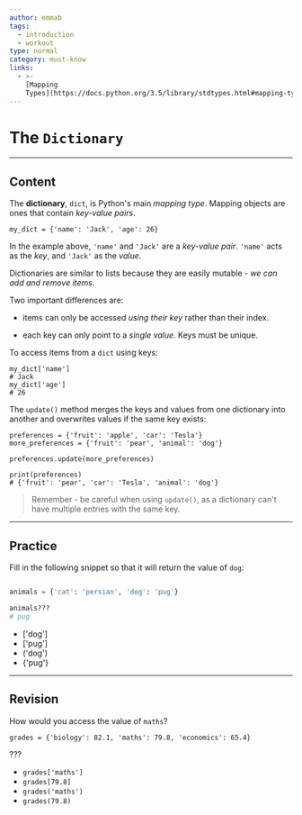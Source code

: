 ```yaml
---
author: emmab
tags:
  - introduction
  - workout
type: normal
category: must-know
links:
  - >-
    [Mapping
    Types](https://docs.python.org/3.5/library/stdtypes.html#mapping-types-dict){website}
---
```


# The `Dictionary`


---

## Content

The **dictionary**, `dict`, is Python's main *mapping type*. Mapping objects are ones that contain *key-value pairs*. 

```plain-text
my_dict = {'name': 'Jack', 'age': 26}
```

In the example above, `'name'` and `'Jack'` are a *key-value pair*. `'name'` acts as the *key*, and `'Jack'` as the *value*.

Dictionaries are similar to lists because they are easily mutable - *we can add and remove items*.

Two important differences are:

- items can only be accessed *using their key* rather than their index.

- each key can only point to a *single value*. Keys must be unique.

To access items from a `dict` using keys:

```plain-text
my_dict['name']
# Jack
my_dict['age']
# 26
```

The `update()` method merges the keys and values from one dictionary into another and overwrites values if the same key exists:

```plain-text
preferences = {'fruit': 'apple', 'car': 'Tesla'}
more_preferences = {'fruit': 'pear', 'animal': 'dog'}

preferences.update(more_preferences)

print(preferences)
# {'fruit': 'pear', 'car': 'Tesla', 'animal': 'dog'}
```

> Remember - be careful when using `update()`, as a dictionary can't have multiple entries with the same key.


---

## Practice

Fill in the following snippet so that it will return the value of `dog`:

```python

animals = {'cat': 'persian', 'dog': 'pug'}

animals???
# pug
```

- ['dog']
- ['pug']
- ('dog')
- {'pug'}


---

## Revision

How would you access the value of `maths`?

```plain-text
grades = {'biology': 82.1, 'maths': 79.8, 'economics': 65.4}
```

???

- `grades['maths']`
- `grades[79.8]`
- `grades('maths')`
- `grades(79.8)`
 
